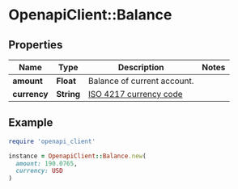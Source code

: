 # OpenapiClient::Balance

## Properties

| Name | Type | Description | Notes |
| ---- | ---- | ----------- | ----- |
| **amount** | **Float** | Balance of current account. |  |
| **currency** | **String** | [ISO 4217 currency code](https://en.wikipedia.org/wiki/ISO_4217) |  |

## Example

```ruby
require 'openapi_client'

instance = OpenapiClient::Balance.new(
  amount: 190.0765,
  currency: USD
)
```

